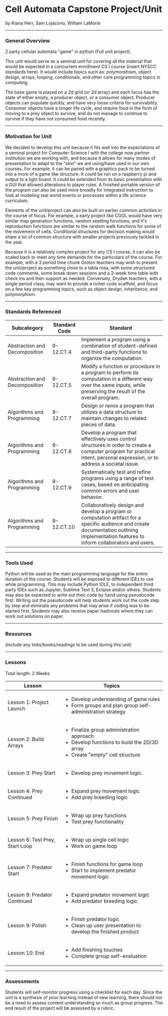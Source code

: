 # Cell Automata Capstone Project/Unit
by Kiana Herr, Sam Lojacono, William LaMorie

-----

### General Overview
2 party cellular automata "game" in python (Full unit project).

This unit would serve as a seminal unit for covering all the material that would be expected in a concurrent enrollment CS I course (insert NYSCC standards here). It would include topics such as: polymorphism, object design, arrays, looping, conditionals, and other core programming topics in computing.

The base game is played on a 2d grid (or 2d array) and each locus has the state of either empty, a producer object, or a consumer object. Producer objects can populate quickly, and have very loose criteria for survivability. Consumer objects have a longer life cycle, and require food in the form of moving to a prey object to survive, and do not manage to continue to survive if they have not consumed food recently.

---

### Motivation for Unit
We decided to develop this unit because it fits well into the expectations of a seminal project for Computer Science I with the college now partner institution we are working with, and because it allows for many modes of presentation to adapt to the "skin" we are using/have used in our own courses. For example, it can be paired with a graphics pack to be turned into a more of a game like structure. It could be run on a raspberry pi and output to a light board. It could be extended from its basic presentation with a GUI that allowed alterations to player rules. A finished portable version of the program can also be used more broadly for integrated instruction to look at modeling real world events or processes within a life science curriculum.

Elements of the unit/project can also be built on earlier common activities in the course of focus. For example, a early project like CGOL would have very similar map generation functions, random seeding functions, and it's reproduction functions are similar to the random walk functions for some of the movement of cells. Conditional structures for decision making would share a lot of common structure with smaller projects previously tackled in the year.  

Because it is a relatively complex project for any CS I course, it can also be scaled back to meet any time demands for the particulars of the course. For example, with a 3 period time chunk Groton teachers may wish to present the unit/project as something close to a tabla rosa, with some structured code comments, some break down sessions and a 2-week time table with check ins and then support as needed. Conversely, Dryden teachers, with a single period class, may want to provide a richer code scaffold, and focus on a few key programming topics, such as object design, inheritance, and polymorphism. 

---

### Standards Referenced

|Subcategory|Standard Code|Standard|
|---|---|---|
|Abstraction and Decomposition|9-12.CT.4 |Implement a program using a combination of student-defined and third-party functions to organize the computation.|
|Abstraction and Decomposition|9-12.CT.5 |Modify a function or procedure in a program to perform its computation in a different way over the same inputs, while preserving the result of the overall program.|
|Algorithms and Programming|9-12.CT.7 |Design or remix a program that utilizes a data structure to maintain changes to related pieces of data.|
|Algorithms and Programming|9-12.CT.8 |Develop a program that effectively uses control structures in order to create a computer program for practical intent, personal expression, or to address a societal issue.|
|Algorithms and Programming|9-12.CT.9 |Systematically test and refine programs using a range of test cases, based on anticipating common errors and user behavior.|
|Algorithms and Programming|9-12.CT.10| Collaboratively design and develop a program or computation artifact for a specific audience and create documentation outlining implementation features to inform collaborators and users.|
---

### Tools Used 

Python will be used as the main programming language for the entire duration of the course.  Students will be exposed to different IDEs to use while programming. This may include Python IDLE, to independent third party IDEs such as Jupyter, Sublime Text 3, Eclipse and/or others. Students may also be expected to write out their code by hand using pseudocode first.  Writing out the pseudocode will help students work out the code step by step and eliminate any problems that may arise if coding was to be started first.  Students may also receive paper hadnouts where they can work out solutions on paper.

---

### Resources
(include any links/books/readings to be used during this unit)

---

### Lessons
Total length: 2 Weeks

|Lesson|Topics|
|------|------|
|Lesson 1: Project Launch|<ul><li>Develop understanding of game rules</li><li>Form groups and plan group self-administration strategy</li></ul>|
|Lesson 2: Build Arrays|<ul><li>Finalize group administration approach</li><li>Develop functions to build the 2D/3D array</li><li>Create "empty" cell structure</li><ul>|
|Lesson 3: Prey Start|<ul><li>Develop prey movement logic.</li></ul>|
|Lesson 4: Prey Continued|<ul><li>Expand prey movement logic</li><li>Add prey breeding logic</li></ul>|
|Lesson 5: Prey Finish|<ul><li>Wrap up prey functions</li><li>Test prey functionality</li></ul>|
|Lesson 6: Test Prey, Start Loop|<ul><li>Wrap up single cell logic</li><li>Work on game loop</li></ul>|
|Lesson 7: Predator Start|<ul><li>Finish functions for game loop</li><li>Start to implement predator movement logic</li></ul>|
|Lesson 8: Predator Continued|<ul><li>Expand predator movement logic</li><li>Add predator breeding logic</li></ul>|
|Lesson 9: Polish|<ul><li>Finish predator logic</li><li>Clean up user presentation to develop the finished product</li><ul>|
|Lesson 10: End|<ul><li>Add finishing touches</li><li>Complete group self-evaluation</li></ul>|

---

### Assessments

Students will self-monitor progress using a checklist for each day. Since the unit is a synthesis of prior learning instead of new learning, there should not be a need to assess content understanding so much as group progress. The end result of the project will be assessed by a rubric.
